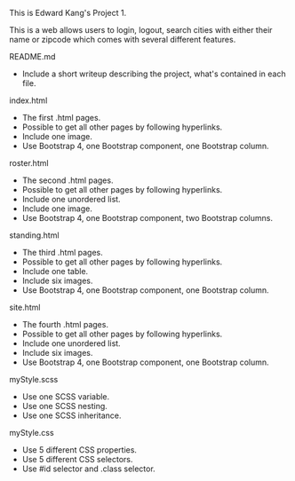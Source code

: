 This is Edward Kang's Project 1.

This is a web allows users to login, logout, search cities with either their name or zipcode which comes with several different features.

README.md
- Include a short writeup describing the project, what's contained in each file.

index.html
- The first .html pages.
- Possible to get all other pages by following hyperlinks.
- Include one image.
- Use Bootstrap 4, one Bootstrap component, one Bootstrap column.

roster.html
- The second .html pages.
- Possible to get all other pages by following hyperlinks.
- Include one unordered list.
- Include one image.
- Use Bootstrap 4, one Bootstrap component, two Bootstrap columns.

standing.html
- The third .html pages.
- Possible to get all other pages by following hyperlinks.
- Include one table.
- Include six images.
- Use Bootstrap 4, one Bootstrap component, one Bootstrap column.

site.html
- The fourth .html pages.
- Possible to get all other pages by following hyperlinks.
- Include one unordered list.
- Include six images.
- Use Bootstrap 4, one Bootstrap component, one Bootstrap column.

myStyle.scss
- Use one SCSS variable.
- Use one SCSS nesting.
- Use one SCSS inheritance.

myStyle.css
- Use 5 different CSS properties.
- Use 5 different CSS selectors.
- Use #id selector and .class selector.